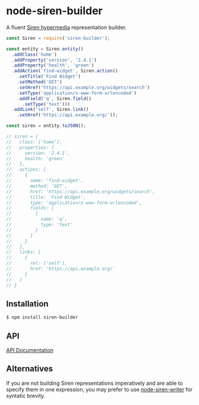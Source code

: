 # node-siren-builder

A fluent [Siren hypermedia](https://github.com/kevinswiber/siren) representation
builder.

```js
const Siren = require('siren-builder');

const entity = Siren.entity()
  .addClass('home')
  .addProperty('version', '2.4.1')
  .addProperty('health', 'green')
  .addAction('find-widget', Siren.action()
    .setTitle('Find Widget')
    .setMethod('GET')
    .setHref('https://api.example.org/widgets/search')
    .setType('application/x-www-form-urlencoded')
    .addField('q', Siren.field()
      .setType('text')))
  .addLink('self', Siren.link()
    .setHref('https://api.example.org/'));

const siren = entity.toJSON();

// siren = {
//   class: ['home'],
//   properties: {
//     version: '2.4.1',
//     health: 'green'
//   },
//   actions: [
//     {
//       name: 'find-widget',
//       method: 'GET',
//       href: 'https://api.example.org/widgets/search',
//       title: 'Find Widget',
//       type: 'application/x-www-form-urlencoded',
//       fields: [
//         {
//           name: 'q',
//           type: 'text'
//         }
//       ]
//     }
//   ],
//   links: [
//     {
//       rel: ['self'],
//       href: 'https://api.example.org/'
//     }
//   ]
// }
```

## Installation

```sh
$ npm install siren-builder
```

## API

[API Documentation](API.md)

## Alternatives

If you are not building Siren representations imperatively and are able to
specify them in one expression, you may prefer to use [node-siren-writer][1] for
syntatic brevity.


[1]: https://github.com/dominicbarnes/node-siren-writer
